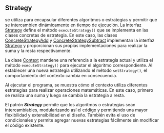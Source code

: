 ## Strategy 

se utiliza para encapsular diferentes algoritmos o estrategias y permitir que se intercambien dinámicamente en tiempo 
de ejecución. La interfaz [Strategy](Strategy.java) define el método `executeStrategy()` que se implementa en las clases concretas de 
estrategia. En este caso, las clases [ConcreteStrategyAdd](Strategy.java) y [ConcreteStrategySubtract](Strategy.java) implementan la interfaz [Strategy](Strategy.java) 
y proporcionan sus propias implementaciones para realizar la suma y la resta respectivamente.

La clase [Context](Context.java) mantiene una referencia a la estrategia actual y utiliza el método `executeStrategy()` para ejecutar 
el algoritmo correspondiente. Al establecer una nueva estrategia utilizando el método `setStrategy()`, el comportamiento 
del contexto cambia en consecuencia.

Al ejecutar el programa, se muestra cómo el contexto utiliza diferentes estrategias para realizar operaciones 
matemáticas. En este caso, primero se realiza una suma y luego se cambia la estrategia a resta.

El patrón ***Strategy*** permite que los algoritmos o estrategias sean intercambiables, modularizando así el código y 
permitiendo una mayor flexibilidad y extensibilidad en el diseño. También evita el uso de condicionales y permite 
agregar nuevas estrategias fácilmente sin modificar el código existente.